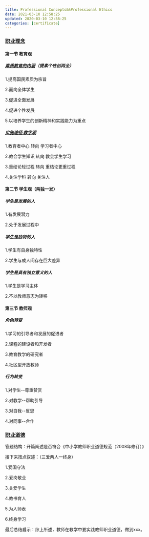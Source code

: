 ```yaml
---
title: Professional Concepts&&Professional Ethics
date: 2021-03-10 12:58:25
updated: 2020-03-10 12:58:25
categories: [certificate]
---
```


### <u>职业理念</u>

#### 第一节  教育观

##### <u>素质教育的内涵</u>（提素个性创两全）

1.提高国民素质为宗旨

2.面向全体学生

3.促进全面发展

4.促进个性发展

5.以培养学生的创新精神和实践能力为重点

##### <u>实施途径 教学观</u>

1.教育者中心 转向 学习者中心

2.教会学生知识 转向 教会学生学习

3.重结论轻过程 转向 重结论更重过程

4.关注学科 转向 关注人

#### 第二节 学生观（两独一发）

##### 学生是发展的人

1.有发展潜力

2.处于发展过程中

##### 学生是独特的人

1.学生有自身独特性

2.学生与成人间存在巨大差异

##### 学生是具有独立意义的人

1.学生是学习主体

2.不以教师意志为转移

#### 第三节 教师观

##### 角色转变

1.学习的引导者和发展的促进者

2.课程的建设者和开发者

3.教育教学的研究者

4.社区型开放教师

##### 行为转变

1.对学生--尊重赞赏

2.对教学--帮助引导

3.对自我--反思

4.对同事--合作

### <u>职业道德</u>

答题结构：开篇阐述是否符合《中小学教师职业道德规范（2008年修订）》

接下来按点叙述：（三爱两人一终身）

1.爱国守法

2.爱岗敬业

3.关爱学生

4.教书育人

5.为人师表

6.终身学习

最后总结启示：综上所述，教师在教学中要实践教师职业道德，做到xxx。









